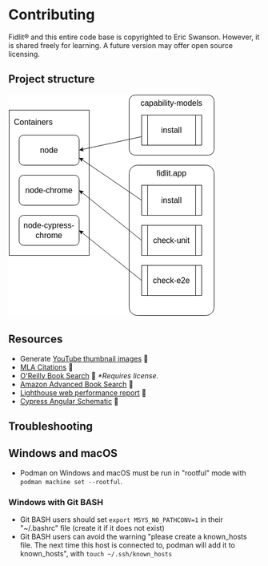 # Contributing

Fidlit&reg; and this entire code base is copyrighted to Eric Swanson.
However, it is shared freely for learning. A future version may offer
open source licensing.

## Project structure

![Project container dependencies](../src/docs/diagrams/architecture/dist/project-structure.png)

## Resources

- Generate [YouTube thumbnail images](https://www.get-youtube-thumbnail.com/) 🔗
- [MLA Citations](https://owl.purdue.edu/owl/research_and_citation/mla_style/mla_formatting_and_style_guide/mla_works_cited_page_books.html) 🔗
- [O'Reilly Book Search](https://learning.oreilly.com/beta-search/?q=) 🔗 _\*Requires license._
- [Amazon Advanced Book Search](https://www.amazon.com/advanced-search/books) 🔗
- [Lighthouse web performance report](https://github.com/GoogleChrome/lighthouse#readme) 🔗
- [Cypress Angular Schematic](https://www.npmjs.com/package/@cypress/schematic) 🔗

## Troubleshooting

## Windows and macOS

- Podman on Windows and macOS must be run in "rootful" mode with `podman machine set --rootful`.

### Windows with Git BASH

- Git BASH users should set `export MSYS_NO_PATHCONV=1` in their "~/.bashrc" file (create it if it does not exist)
- Git BASH users can avoid the warning "please create a known_hosts file. The next time this host is connected to, podman will add it to known_hosts", with `touch ~/.ssh/known_hosts`
